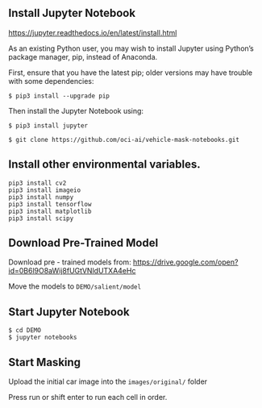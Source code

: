## Install Jupyter Notebook

https://jupyter.readthedocs.io/en/latest/install.html

As an existing Python user, you may wish to install Jupyter using Python’s package manager, pip, instead of Anaconda.

First, ensure that you have the latest pip; older versions may have trouble with some dependencies:

```
$ pip3 install --upgrade pip
```

Then install the Jupyter Notebook using:

```
$ pip3 install jupyter
```

```
$ git clone https://github.com/oci-ai/vehicle-mask-notebooks.git
```

## Install other environmental variables.
```
pip3 install cv2
pip3 install imageio
pip3 install numpy
pip3 install tensorflow
pip3 install matplotlib
pip3 install scipy
```

## Download Pre-Trained Model
Download pre - trained models from:
https://drive.google.com/open?id=0B6l9O8aWij8fUGtVNldUTXA4eHc

Move the models to `DEMO/salient/model`

## Start Jupyter Notebook
```
$ cd DEMO
$ jupyter notebooks
```

## Start Masking
Upload the initial car image into the `images/original/` folder

Press run or shift enter to run each cell in order.
